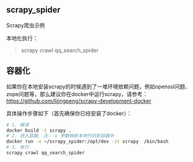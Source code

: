 scrapy_spider
----
Scrapy爬虫示例

本地化执行：  
> scrapy crawl qq_search_spider

容器化
-----
如果你在本地安装scrapy的时候遇到了一堆环境依赖问题，例如openssl问题、zope问题等，那么建议你在docker中运行scrapy，请参考：
https://github.com/lijingpeng/scrapy-development-docker

具体操作步骤如下（首先确保你已经安装了docker）：  
```bash
# 1. 编译  
docker build -t scrapy .
# 2. 进入容器, 注：-v 参数映射本地代码到容器中
docker run -v ~/scrapy_spider:/opt/dev -it scrapy  /bin/bash
# 3. 执行  
scrapy crawl qq_search_spider
```

